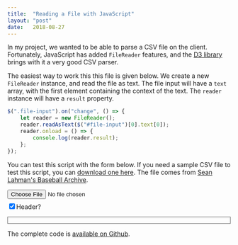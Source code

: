 ```yaml
---
title:  "Reading a File with JavaScript"
layout: "post"
date:   2018-08-27
---
```


In my project, we wanted to be able to parse a CSV file on the client. Fortunately, JavaScript has added `FileReader` features, and the [D3 library](https://d3js.org) brings with it a very good CSV parser.

The easiest way to work this this file is given below. We create a new `FileReader` instance, and read the file as text. The file input will have a `text` array, with the first element containing the context of the text. The `reader` instance will have a `result` property.

```js
$(".file-input").on("change", () => {
    let reader = new FileReader();
    reader.readAsText($("#file-input")[0].text[0]);
    reader.onload = () => {
        console.log(reader.result);
    };
});
```

You can test this script with the form below. If you need a sample CSV file to test this script, you can [download one here](https://github.com/jarrettmeyer/jarrettmeyer.github.io/raw/master/assets/csv/teams.csv). The file comes from [Sean Lahman's Baseball Archive](http://www.seanlahman.com/baseball-archive/statistics/).

<form>
<div style="margin-bottom: 0.5em;"><input type="file" id="file-input" class="file-input" /></div>
<div style="margin-bottom: 0.5em;"><label><input type="checkbox" id="header" class="file-input" checked="checked" />Header?</label></div>
</form>

<div id="file-preview" style="border: 1px solid #666; min-height: 1em; margin-bottom: 1em;"></div>

The complete code is [available on Github](https://github.com/jarrettmeyer/jarrettmeyer.github.io/blob/master/assets/js/reading-a-file-with-javascript.js).

<script src="/assets/js/jquery/3.3.1/jquery.min.js"></script>
<script src="/assets/js/d3/5.6.0/d3.min.js"></script>
<script src="/assets/js/reading-a-file-with-javascript.js"></script>
